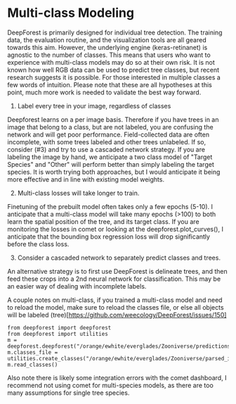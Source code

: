 # Multi-class Modeling

DeepForest is primarily designed for individual tree detection. The training data, the evaluation routine, and the visualization tools are all geared towards this aim. However, the underlying engine (keras-retinanet) is agnostic to the number of classes. This means that users who want to experience with multi-class models may do so at their own risk. It is not known how well RGB data can be used to predict tree classes, but recent research suggests it is possible. For those interested in multiple classes a few words of intuition. Please note that these are all hypotheses at this point, much more work is needed to validate the best way forward.

1. Label every tree in your image, regardless of classes

Deepforest learns on a per image basis. Therefore if you have trees in an image that belong to a class, but are not labeled, you are confusing the network and will get poor performance. Field-collected data are often incomplete, with some trees labeled and other trees unlabeled. If so, consider (#3) and try to use a cascaded network strategy. If you are labeling the image by hand,  we anticipate a two class model of "Target Species" and "Other" will perform better than simply labeling the target species. It is worth trying both approaches, but I would anticipate it being more effective and in line with existing model weights.

2. Multi-class losses will take longer to train.

Finetuning of the prebuilt model often takes only a few epochs (5-10). I anticipate that a multi-class model will take many epochs (>100) to both learn the spatial position of the tree, and its target class. If you are monitoring the losses in comet or looking at the deepforest.plot_curves(), I anticipate that the bounding box regression loss will drop significantly before the class loss.

3. Consider a cascaded network to separately predict classes and trees.

An alternative strategy is to first use DeepForest is delineate trees, and then feed these crops into a 2nd neural network for classification. This may be an easier way of dealing with incomplete labels.

A couple notes on multi-class, if you trained a multi-class model and need to reload the model, make sure to reload the classes file, or else all objects will be labeled (tree)[https://github.com/weecology/DeepForest/issues/150]

```
from deepforest import deepforest
from deepforest import utilities
m = deepforest.deepforest("/orange/ewhite/everglades/Zooniverse/predictions/20210211_072221.h5")
m.classes_file = utilities.create_classes("/orange/ewhite/everglades/Zooniverse/parsed_images/test.csv")
m.read_classes()
```

Also note there is likely some integration errors with the comet dashboard, I recommend not using comet for multi-species models, as there are too many assumptions for single tree species.

